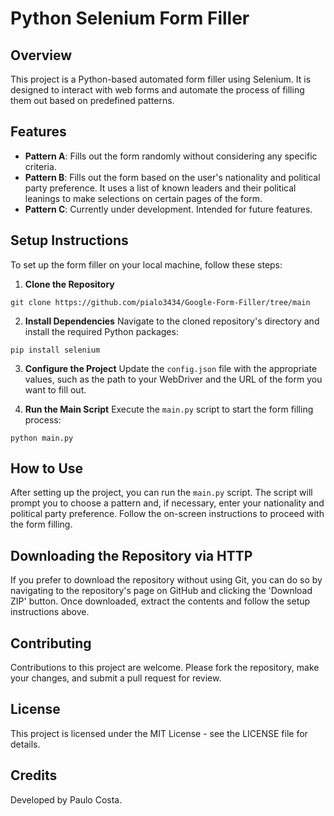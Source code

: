 # Python Selenium Form Filler

## Overview
This project is a Python-based automated form filler using Selenium. It is designed to interact with web forms and automate the process of filling them out based on predefined patterns.

## Features
- **Pattern A**: Fills out the form randomly without considering any specific criteria.
- **Pattern B**: Fills out the form based on the user's nationality and political party preference. It uses a list of known leaders and their political leanings to make selections on certain pages of the form.
- **Pattern C**: Currently under development. Intended for future features.

## Setup Instructions
To set up the form filler on your local machine, follow these steps:

1. **Clone the Repository**

```shell
git clone https://github.com/pialo3434/Google-Form-Filler/tree/main
```

2. **Install Dependencies**
Navigate to the cloned repository's directory and install the required Python packages:

```shell
pip install selenium
```

3. **Configure the Project**
Update the `config.json` file with the appropriate values, such as the path to your WebDriver and the URL of the form you want to fill out.

4. **Run the Main Script**
Execute the `main.py` script to start the form filling process:

```shell
python main.py
```


## How to Use
After setting up the project, you can run the `main.py` script. The script will prompt you to choose a pattern and, if necessary, enter your nationality and political party preference. Follow the on-screen instructions to proceed with the form filling.

## Downloading the Repository via HTTP
If you prefer to download the repository without using Git, you can do so by navigating to the repository's page on GitHub and clicking the 'Download ZIP' button. Once downloaded, extract the contents and follow the setup instructions above.

## Contributing
Contributions to this project are welcome. Please fork the repository, make your changes, and submit a pull request for review.

## License
This project is licensed under the MIT License - see the LICENSE file for details.

## Credits
Developed by Paulo Costa.
